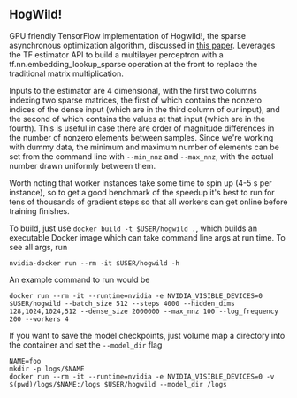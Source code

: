 ## HogWild!

GPU friendly TensorFlow implementation of Hogwild!, the sparse asynchronous optimization algorithm, discussed in <a href=https://people.eecs.berkeley.edu/~brecht/papers/hogwildTR.pdf>this paper</a>. Leverages the TF estimator API to build a multilayer perceptron with a tf.nn.embedding_lookup_sparse operation at the front to replace the traditional matrix multiplication.

Inputs to the estimator are 4 dimensional, with the first two columns indexing two sparse matrices, the first of which contains the nonzero indices of the dense input (which are in the third column of our input), and the second of which contains the values at that input (which are in the fourth). This is useful in case there are order of magnitude differences in the number of nonzero elements between samples. Since we're working with dummy data, the minimum and maximum number of elements can be set from the command line with `--min_nnz` and `--max_nnz`, with the actual number drawn uniformly between them.

Worth noting that worker instances take some time to spin up (4-5 s per instance), so to get a good benchmark of the speedup it's best to run for tens of thousands of gradient steps so that all workers can get online before training finishes.

To build, just use `docker build -t $USER/hogwild .`, which builds an executable Docker image which can take command line args at run time. To see all args, run

`nvidia-docker run --rm -it $USER/hogwild -h`

An example command to run would be

`docker run --rm -it --runtime=nvidia -e NVIDIA_VISIBLE_DEVICES=0 $USER/hogwild --batch_size 512 --steps 4000 --hidden_dims 128,1024,1024,512 --dense_size 2000000 --max_nnz 100 --log_frequency 200 --workers 4`

If you want to save the model checkpoints, just volume map a directory into the container and set the `--model_dir` flag

```
NAME=foo
mkdir -p logs/$NAME 
docker run --rm -it --runtime=nvidia -e NVIDIA_VISIBLE_DEVICES=0 -v $(pwd)/logs/$NAME:/logs $USER/hogwild --model_dir /logs
```
